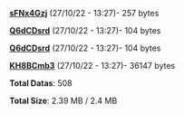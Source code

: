 [**sFNx4Gzj**](/data/sFNx4Gzj.txt) (27/10/22 - 13:27)- 257 bytes

[**Q6dCDsrd**](/data/Q6dCDsrd.txt) (27/10/22 - 13:27)- 104 bytes

[**Q6dCDsrd**](/data/Q6dCDsrd.txt) (27/10/22 - 13:27)- 104 bytes

[**KH8BCmb3**](/data/KH8BCmb3.txt) (27/10/22 - 13:27)- 36147 bytes

**Total Datas**: 508

**Total Size**: 2.39 MB / 2.4 MB